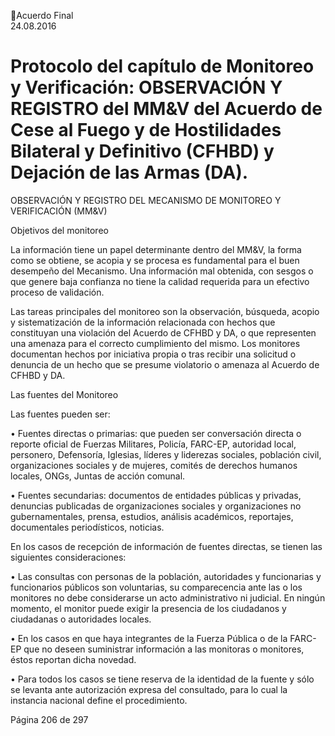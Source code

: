 Acuerdo Final  
24.08.2016  

# Protocolo del capítulo de Monitoreo y Verificación: OBSERVACIÓN Y REGISTRO del MM&V del Acuerdo de Cese al Fuego y de Hostilidades Bilateral y Definitivo (CFHBD) y Dejación de las Armas (DA).
 
OBSERVACIÓN Y REGISTRO DEL MECANISMO DE MONITOREO Y VERIFICACIÓN (MM&V)  
 
Objetivos del monitoreo  
 
 
La información tiene un papel determinante dentro del MM&V, la forma como se obtiene, se acopia 
y se procesa es fundamental para el buen desempeño del Mecanismo. Una información mal obtenida, 
con sesgos o que genere baja confianza no tiene la calidad requerida para un efectivo proceso de 
validación.  
 
Las  tareas  principales  del  monitoreo  son  la  observación,  búsqueda,  acopio  y  sistematización  de  la 
información relacionada con hechos que constituyan una violación del Acuerdo de CFHBD y DA, o que 
representen  una  amenaza  para  el  correcto  cumplimiento  del  mismo.  Los  monitores  documentan 
hechos  por  iniciativa  propia  o  tras  recibir  una  solicitud  o  denuncia  de  un  hecho  que  se  presume 
violatorio o amenaza al Acuerdo de CFHBD y DA. 
 
Las fuentes del Monitoreo 
 
Las fuentes pueden ser: 
 
• Fuentes directas o primarias: que pueden ser conversación directa o reporte oficial de Fuerzas 
Militares,  Policía,  FARC-EP,  autoridad  local,  personero,  Defensoría,  Iglesias,  líderes  y  liderezas 
sociales,  población  civil,  organizaciones  sociales  y  de  mujeres,  comités  de  derechos  humanos 
locales, ONGs, Juntas de acción comunal. 
 
• Fuentes  secundarias:  documentos  de  entidades  públicas  y  privadas,  denuncias  publicadas  de 
organizaciones  sociales  y  organizaciones  no  gubernamentales,  prensa,  estudios,  análisis 
académicos, reportajes, documentales periodísticos, noticias. 
 
En los casos de recepción de información de fuentes directas, se tienen las siguientes consideraciones: 
 
• Las consultas con personas de la población, autoridades y funcionarias y funcionarios públicos son 
voluntarias,  su  comparecencia  ante  las  o  los  monitores  no  debe  considerarse  un  acto 
administrativo  ni  judicial.  En  ningún  momento,  el  monitor  puede  exigir  la  presencia  de  los 
ciudadanos y ciudadanas o autoridades locales. 
 
• En  los  casos  en  que  haya  integrantes  de  la  Fuerza  Pública  o  de  la  FARC-EP  que  no  deseen 
suministrar información a las monitoras o monitores, éstos reportan dicha novedad.  
 
• Para  todos  los  casos  se  tiene  reserva  de  la  identidad  de  la  fuente  y  sólo  se  levanta  ante 
autorización expresa del consultado, para lo cual la instancia nacional define el procedimiento.  
 
 
Página 206 de 297 
 

